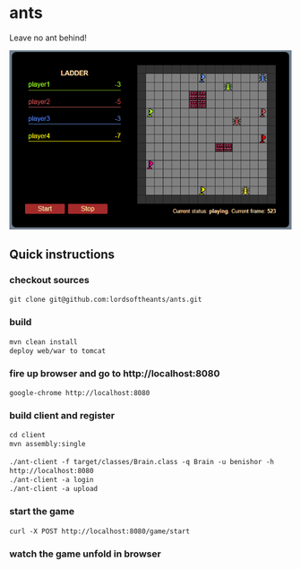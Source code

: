 # ants
Leave no ant behind!

![screenshot](screenshots/readme_screen.png "A game in progress")

## Quick instructions
	
### checkout sources
	git clone git@github.com:lordsoftheants/ants.git

### build
	mvn clean install
	deploy web/war to tomcat

### fire up browser and go to http://localhost:8080
	google-chrome http://localhost:8080

### build client and register
	cd client
	mvn assembly:single
	
	./ant-client -f target/classes/Brain.class -q Brain -u benishor -h http://localhost:8080 
	./ant-client -a login
	./ant-client -a upload
	
### start the game
	curl -X POST http://localhost:8080/game/start

### watch the game unfold in browser

